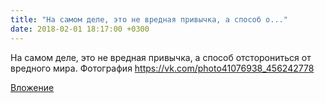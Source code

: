 ```yaml
---
title: "На самом деле, это не вредная привычка, а способ о..."
date: 2018-02-01 18:17:00 +0300
---
```


На самом деле, это не вредная привычка, а способ отсторониться от вредного мира.
Фотография
https://vk.com/photo41076938_456242778

[Вложение](https://vk.com/photo41076938_456242778)
